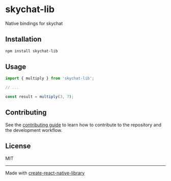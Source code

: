 # skychat-lib

Native bindings for skychat

## Installation

```sh
npm install skychat-lib
```

## Usage


```js
import { multiply } from 'skychat-lib';

// ...

const result = multiply(3, 7);
```


## Contributing

See the [contributing guide](CONTRIBUTING.md) to learn how to contribute to the repository and the development workflow.

## License

MIT

---

Made with [create-react-native-library](https://github.com/callstack/react-native-builder-bob)
